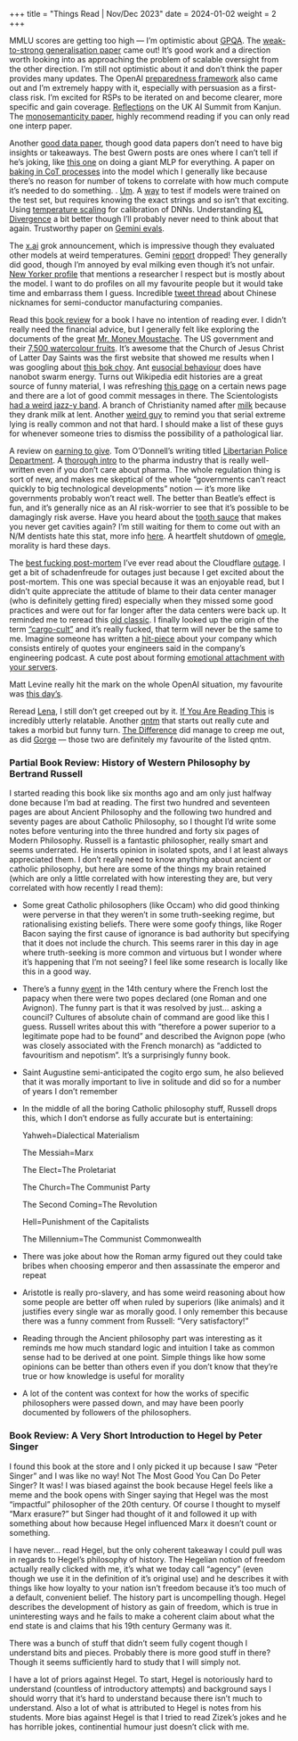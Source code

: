 +++
title = "Things Read | Nov/Dec 2023"
date = 2024-01-02
weight = 2
+++

MMLU scores are getting too high — I’m optimistic about [GPQA](https://arxiv.org/pdf/2311.12022.pdf). The [weak-to-strong generalisation paper](https://cdn.openai.com/papers/weak-to-strong-generalization.pdf) came out! It’s good work and a direction worth looking into as approaching the problem of scalable oversight from the other direction. I’m still not optimistic about it and don’t think the paper provides many updates. The OpenAI [preparedness framework](https://cdn.openai.com/openai-preparedness-framework-beta.pdf) also came out and I’m extremely happy with it, especially with persuasion as a first-class risk. I’m excited for RSPs to be iterated on and become clearer, more specific and gain coverage. [Reflections](https://twitter.com/kanjun/status/1720502401067811242?s=46) on the UK AI Summit from Kanjun. The [monosemanticity paper](https://transformer-circuits.pub/2023/monosemantic-features/index.html), highly recommend reading if you can only read one interp paper.  

Another [good data paper](https://arxiv.org/pdf/2310.20707.pdf), though good data papers don’t need to have big insights or takeaways. The best Gwern posts are ones where I can’t tell if he’s joking, like [this one](https://gwern.net/aunn) on doing a giant MLP for everything. A paper on [baking in CoT processes](https://arxiv.org/pdf/2311.01460.pdf) into the model which I generally like because there’s no reason for number of tokens to correlate with how much compute it’s needed to do something. . [Um](https://annas-blog.org/duxiu-exclusive.html). A [way](https://arxiv.org/pdf/2310.17623.pdf) to test if models were trained on the test set, but requires knowing the exact strings and so isn’t that exciting. Using [temperature scaling](https://arxiv.org/pdf/1905.00174.pdf) for calibration of DNNs. Understanding [KL Divergence](https://agustinus.kristia.de/techblog/2016/12/21/forward-reverse-kl/) a bit better though I’ll probably never need to think about that again. Trustworthy paper on [Gemini evals](https://arxiv.org/pdf/2312.11444.pdf). 

The [x.ai](http://x.ai) grok announcement, which is impressive though they evaluated other models at weird temperatures. Gemini [report](https://storage.googleapis.com/deepmind-media/gemini/gemini_1_report.pdf) dropped! They generally did good, though I’m annoyed by eval milking even though it’s not unfair. [New Yorker profile](https://www.newyorker.com/culture/culture-desk/the-new-poem-making-machinery) that mentions a researcher I respect but is mostly about the model. I want to do profiles on all my favourite people but it would take time and embarrass them I guess. Incredible [tweet thread](https://twitter.com/kelmgren/status/1720583218259522014?s=46) about Chinese nicknames for semi-conductor manufacturing companies.

Read this [book review](https://www.goodreads.com/review/show/4935354533) for a book I have no intention of reading ever. I didn’t really need the financial advice, but I generally felt like exploring the documents of the great [Mr. Money Moustache](https://www.mrmoneymustache.com/2014/11/04/why-i-put-my-last-100000-into-betterment/). The US government and their [7,500 watercolour fruits](https://www.openculture.com/2019/06/the-us-government-commissioned-7500-watercolor-paintings.html). It’s awesome that the Church of Jesus Christ of Latter Day Saints was the first website that showed me results when I was googling about [this bok choy](https://www.churchofjesuschrist.org/study/ensign/2014/10/the-jadeite-cabbage?lang=eng). Ant [eusocial behaviour](https://www.npr.org/2023/11/21/1214246291/army-ants-architecture-science-robots-research) does have nanobot swarm energy. Turns out Wikipedia edit histories are a great source of funny material, I was refreshing [this page](https://en.wikipedia.org/w/index.php?title=Henry_Kissinger&action=history&offset=&limit=100) on a certain news page and there are a lot of good commit messages in there. The Scientologists [had a weird jazz-y band](https://daily.redbullmusicacademy.com/2016/03/the-apollo-stars-feature). A branch of Christianity named after [milk](https://en.m.wikipedia.org/wiki/Molokan) because they drank milk at lent. Another [weird guy](https://en.wikipedia.org/wiki/Fr%C3%A9d%C3%A9ric_Bourdin) to remind you that serial extreme lying is really common and not that hard. I should make a list of these guys for whenever someone tries to dismiss the possibility of a pathological liar. 

A review on [earning to give](https://forum.effectivealtruism.org/posts/gxppfWhx7ta2fkF3R/10-years-of-earning-to-give). Tom O’Donnell’s writing titled [Libertarian Police Department](https://www.newyorker.com/humor/daily-shouts/l-p-d-libertarian-police-department). A [thorough intro](https://atelfo.github.io/2023/12/23/biopharma-from-janssen-to-today.html) to the pharma industry that is really well-written even if you don’t care about pharma. The whole regulation thing is sort of new, and makes me skeptical of the whole “governments can’t react quickly to big technological developments” notion — it’s more like governments probably won’t react well. The better than Beatle’s effect is fun, and it’s generally nice as an AI risk-worrier to see that it’s possible to be damagingly risk averse. Have you heard about the [tooth sauce](https://drive.google.com/drive/u/0/folders/18ZDSe92LgLmS0sUbosvNxByii_1kjnEj) that makes you never get cavities again? I’m still waiting for them to come out with an N/M dentists hate this stat, more info [here](https://www.astralcodexten.com/p/defying-cavity-lantern-bioworks-faq). A heartfelt shutdown of [omegle](https://www.omegle.com/), morality is hard these days. 

The [best fucking post-mortem](https://blog.cloudflare.com/post-mortem-on-cloudflare-control-plane-and-analytics-outage/) I’ve ever read about the Cloudflare [outage](https://www.cloudflarestatus.com/incidents/hm7491k53ppg). I get a bit of schadenfreude for outages just because I get excited about the post-mortem. This one was special because it was an enjoyable read, but I didn’t quite appreciate the attitude of blame to their data center manager (who is definitely getting fired) especially when they missed some good practices and were out for far longer after the data centers were back up. It reminded me to reread this [old classic](https://stackoverflow.blog/2012/11/09/se-podcast-36-we-got-hit-by-a-hurricane/). I finally looked up the origin of the term [“cargo-cult”](https://en.wikipedia.org/wiki/Cargo_cult) and it’s really fucked, that term will never be the same to me. Imagine someone has written a [hit-piece](https://www.efinancialcareers.com/news/2023/11/ocaml-vs-c-high-frequency-trading) about your company which consists entirely of quotes your engineers said in the company’s engineering podcast. A cute post about forming [emotional attachment with your servers](https://cycles.substack.com/p/my-pet-cow). 

Matt Levine really hit the mark on the whole OpenAI situation, my favourite was [this day’s](https://www.bloomberg.com/opinion/articles/2023-11-21/openai-is-a-strange-nonprofit). 

Reread [Lena](https://qntm.org/mmacevedo), I still don’t get creeped out by it. [If You Are Reading This](https://qntm.org/readin) is incredibly utterly relatable. Another [qntm](https://qntm.org/frame) that starts out really cute and takes a morbid but funny turn. [The Difference](https://qntm.org/differenc) did manage to creep me out, as did [Gorge](https://qntm.org/gorge) — those two are definitely my favourite of the listed qntm.  

### Partial Book Review: History of Western Philosophy by Bertrand Russell

I started reading this book like six months ago and am only just halfway done because I’m bad at reading. The first two hundred and seventeen pages are about Ancient Philosophy and the following two hundred and seventy pages are about Catholic Philosophy, so I thought I’d write some notes before venturing into the three hundred and forty six pages of Modern Philosophy. Russell is a fantastic philosopher, really smart and seems underrated. He inserts opinion in isolated spots, and I at least always appreciated them. I don’t really need to know anything about ancient or catholic philosophy, but here are some of the things my brain retained (which are only a little correlated with how interesting they are, but very correlated with how recently I read them): 

- Some great Catholic philosophers (like Occam) who did good thinking were perverse in that they weren’t in some truth-seeking regime, but rationalising existing beliefs. There were some goofy things, like Roger Bacon saying the first cause of ignorance is bad authority but specifying that it does not include the church. This seems rarer in this day in age where truth-seeking is more common and virtuous but I wonder where it’s happening that I’m not seeing? I feel like some research is locally like this in a good way.
- There’s a funny [event](https://en.wikipedia.org/wiki/Western_Schism) in the 14th century where the French lost the papacy when there were two popes declared (one Roman and one Avignon). The funny part is that it was resolved by just… asking a council? Cultures of absolute chain of command are good like this I guess. Russell writes about this with “therefore a power superior to a legitimate pope had to be found” and described the Avignon pope (who was closely associated with the French monarch) as “addicted to favouritism and nepotism”. It’s a surprisingly funny book.
- Saint Augustine semi-anticipated the cogito ergo sum, he also believed that it was morally important to live in solitude and did so for a number of years I don’t remember
- In the middle of all the boring Catholic philosophy stuff, Russell drops this, which I don’t endorse as fully accurate but is entertaining:<br>
    
    Yahweh=Dialectical Materialism<br>
    
    The Messiah=Marx<br>
    
    The Elect=The Proletariat<br>
    
    The Church=The Communist Party<br>
    
    The Second Coming=The Revolution<br>
    
    Hell=Punishment of the Capitalists<br>
    
    The Millennium=The Communist Commonwealth<br>
    
- There was joke about how the Roman army figured out they could take bribes when choosing emperor and then assassinate the emperor and repeat
- Aristotle is really pro-slavery, and has some weird reasoning about how some people are better off when ruled by superiors (like animals) and it justifies every single war as morally good. I only remember this because there was a funny comment from Russell: “Very satisfactory!”
- Reading through the Ancient philosophy part was interesting as it reminds me how much standard logic and intuition I take as common sense had to be derived at one point. Simple things like how some opinions can be better than others even if you don’t know that they’re true or how knowledge is useful for morality
- A lot of the content was context for how the works of specific philosophers were passed down, and may have been poorly documented by followers of the philosophers.

### Book Review: A Very Short Introduction to Hegel by Peter Singer

I found this book at the store and I only picked it up because I saw “Peter Singer” and I was like no way! Not The Most Good You Can Do Peter Singer? It was! I was biased against the book because Hegel feels like a meme and the book opens with Singer saying that Hegel was the most “impactful” philosopher of the 20th century. Of course I thought to myself “Marx erasure?” but Singer had thought of it and followed it up with something about how because Hegel influenced Marx it doesn’t count or something. 

I have never… read Hegel, but the only coherent takeaway I could pull was in regards to Hegel’s philosophy of history. The Hegelian notion of freedom actually really clicked with me, it’s what we today call “agency” (even though we use it in the definition of it’s original use) and he describes it with things like how loyalty to your nation isn’t freedom because it’s too much of a default, convenient belief. The history part is uncompelling though. Hegel describes the development of history as gain of freedom, which is true in uninteresting ways and he fails to make a coherent claim about what the end state is and claims that his 19th century Germany was it. 

There was a bunch of stuff that didn’t seem fully cogent though I understand bits and pieces. Probably there is more good stuff in there? Though it seems sufficiently hard to study that I will simply not. 

I have a lot of priors against Hegel. To start, Hegel is notoriously hard to understand (countless of introductory attempts) and background says I should worry that it’s hard to understand because there isn’t much to understand. Also a lot of what is attributed to Hegel is notes from his students. More bias against Hegel is that I tried to read Zizek’s jokes and he has horrible jokes, continential humour just doesn’t click with me.
